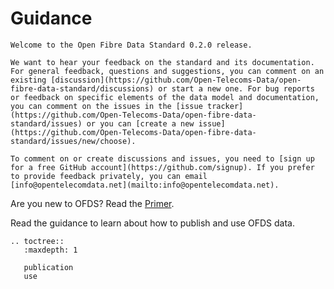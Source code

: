 # Guidance

```{admonition} 0.2.0 release
Welcome to the Open Fibre Data Standard 0.2.0 release.

We want to hear your feedback on the standard and its documentation. For general feedback, questions and suggestions, you can comment on an existing [discussion](https://github.com/Open-Telecoms-Data/open-fibre-data-standard/discussions) or start a new one. For bug reports or feedback on specific elements of the data model and documentation, you can comment on the issues in the [issue tracker](https://github.com/Open-Telecoms-Data/open-fibre-data-standard/issues) or you can [create a new issue](https://github.com/Open-Telecoms-Data/open-fibre-data-standard/issues/new/choose).

To comment on or create discussions and issues, you need to [sign up for a free GitHub account](https://github.com/signup). If you prefer to provide feedback privately, you can email [info@opentelecomdata.net](mailto:info@opentelecomdata.net).
```

Are you new to OFDS? Read the [Primer](../primer/index.md).

Read the guidance to learn about how to publish and use OFDS data.

```{eval-rst}
.. toctree::
   :maxdepth: 1

   publication
   use
```
